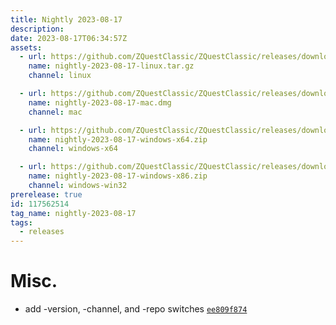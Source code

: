 ```yaml
---
title: Nightly 2023-08-17
description: 
date: 2023-08-17T06:34:57Z
assets: 
  - url: https://github.com/ZQuestClassic/ZQuestClassic/releases/download/nightly-2023-08-17/nightly-2023-08-17-linux.tar.gz
    name: nightly-2023-08-17-linux.tar.gz
    channel: linux

  - url: https://github.com/ZQuestClassic/ZQuestClassic/releases/download/nightly-2023-08-17/nightly-2023-08-17-mac.dmg
    name: nightly-2023-08-17-mac.dmg
    channel: mac

  - url: https://github.com/ZQuestClassic/ZQuestClassic/releases/download/nightly-2023-08-17/nightly-2023-08-17-windows-x64.zip
    name: nightly-2023-08-17-windows-x64.zip
    channel: windows-x64

  - url: https://github.com/ZQuestClassic/ZQuestClassic/releases/download/nightly-2023-08-17/nightly-2023-08-17-windows-x86.zip
    name: nightly-2023-08-17-windows-x86.zip
    channel: windows-win32
prerelease: true
id: 117562514
tag_name: nightly-2023-08-17
tags:
  - releases
---
```




# Misc.

- add -version, -channel, and -repo switches [`ee809f874`](https://github.com/ArmageddonGames/ZQuestClassic/commit/ee809f874da67faa75418e288a134fb8d94b144f)

